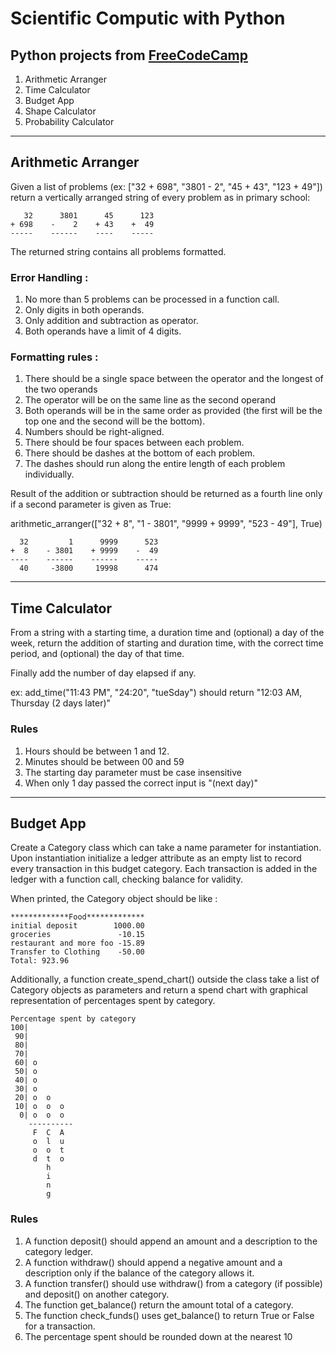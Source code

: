 # Scientific Computic with Python
## Python projects from [FreeCodeCamp](https://www.freecodecamp.org/)

1. Arithmetic Arranger
2. Time Calculator
3. Budget App
4. Shape Calculator
5. Probability Calculator

***
## Arithmetic Arranger

Given a list of problems (ex: ["32 + 698", "3801 - 2", "45 + 43", "123 + 49"]) return a vertically
arranged string of every problem as in primary school:
```
   32      3801      45      123
+ 698    -    2    + 43    +  49
-----    ------    ----    -----
```
The returned string contains all problems formatted.

### Error Handling :
1. No more than 5 problems can be processed in a function call.
2. Only digits in both operands.
3. Only addition and subtraction as operator.
4. Both operands have a limit of 4 digits.
   
### Formatting rules :
1. There should be a single space between the operator and the longest of the two operands
2. The operator will be on the same line as the second operand
3. Both operands will be in the same order as provided (the first will be the top one and the second will be the bottom).
4. Numbers should be right-aligned.
5. There should be four spaces between each problem.
6. There should be dashes at the bottom of each problem.
7. The dashes should run along the entire length of each problem individually.

Result of the addition or subtraction should be returned as a fourth line only if a second parameter is given as True:

arithmetic_arranger(["32 + 8", "1 - 3801", "9999 + 9999", "523 - 49"], True)
```
  32         1      9999      523
+  8    - 3801    + 9999    -  49
----    ------    ------    -----
  40     -3800     19998      474
```
***
## Time Calculator

From a string with a starting time, a duration time and (optional) a day of the week,
return the addition of starting and duration time, with the correct time period, and (optional) the day of that time.

Finally add the number of day elapsed if any.

ex: add_time("11:43 PM", "24:20", "tueSday") should return "12:03 AM, Thursday (2 days later)"

### Rules
1. Hours should be between 1 and 12.
2. Minutes should be between 00 and 59
3. The starting day parameter must be case insensitive
4. When only 1 day passed the correct input is "(next day)"

***
## Budget App

Create a Category class which can take a name parameter for instantiation.
Upon instantiation initialize a ledger attribute as an empty list to record every transaction in this budget category.
Each transaction is added in the ledger with a function call, checking balance for validity.

When printed, the Category object should be like :
```
*************Food*************
initial deposit        1000.00
groceries               -10.15
restaurant and more foo -15.89
Transfer to Clothing    -50.00
Total: 923.96
```

Additionally, a function create_spend_chart() outside the class take a list of Category objects as parameters and return
a spend chart with graphical representation of percentages spent by category.
```
Percentage spent by category
100|          
 90|          
 80|          
 70|          
 60| o        
 50| o        
 40| o        
 30| o        
 20| o  o     
 10| o  o  o  
  0| o  o  o  
    ----------
     F  C  A  
     o  l  u  
     o  o  t  
     d  t  o  
        h     
        i     
        n     
        g     
```
### Rules
1. A function deposit() should append an amount and a description to the category ledger.
2. A function withdraw() should append a negative amount and a description only if the balance of the category allows it.
3. A function transfer() should use withdraw() from a category (if possible) and deposit() on another category.
4. The function get_balance() return the amount total of a category.
5. The function check_funds() uses get_balance() to return True or False for a transaction.
6. The percentage spent should be rounded down at the nearest 10

